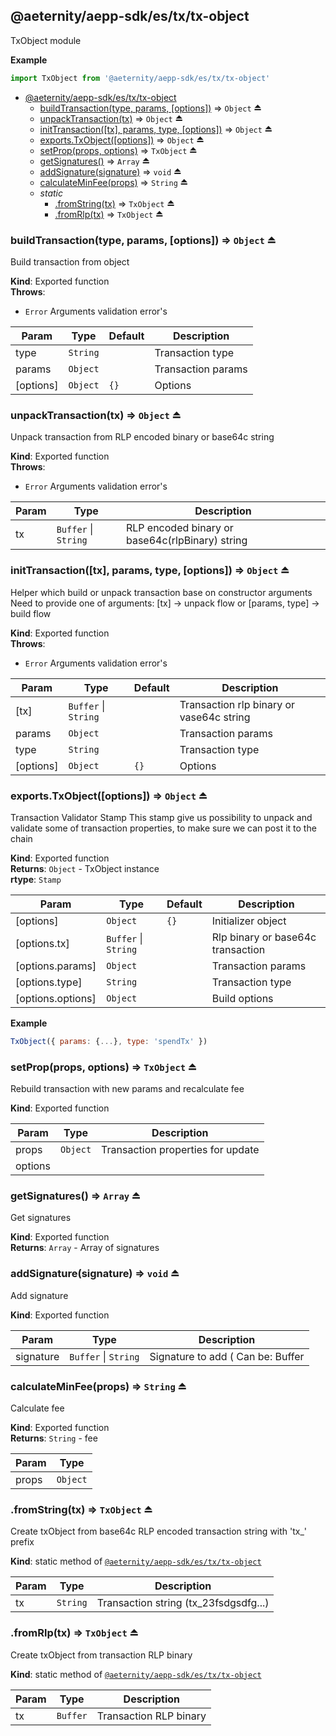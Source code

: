 <a id="module_@aeternity/aepp-sdk/es/tx/tx-object"></a>

## @aeternity/aepp-sdk/es/tx/tx-object
TxObject module

**Example**  
```js
import TxObject from '@aeternity/aepp-sdk/es/tx/tx-object'
```

* [@aeternity/aepp-sdk/es/tx/tx-object](#module_@aeternity/aepp-sdk/es/tx/tx-object)
    * [buildTransaction(type, params, [options])](#exp_module_@aeternity/aepp-sdk/es/tx/tx-object--buildTransaction) ⇒ `Object` ⏏
    * [unpackTransaction(tx)](#exp_module_@aeternity/aepp-sdk/es/tx/tx-object--unpackTransaction) ⇒ `Object` ⏏
    * [initTransaction([tx], params, type, [options])](#exp_module_@aeternity/aepp-sdk/es/tx/tx-object--initTransaction) ⇒ `Object` ⏏
    * [exports.TxObject([options])](#exp_module_@aeternity/aepp-sdk/es/tx/tx-object--exports.TxObject) ⇒ `Object` ⏏
    * [setProp(props, options)](#exp_module_@aeternity/aepp-sdk/es/tx/tx-object--setProp) ⇒ `TxObject` ⏏
    * [getSignatures()](#exp_module_@aeternity/aepp-sdk/es/tx/tx-object--getSignatures) ⇒ `Array` ⏏
    * [addSignature(signature)](#exp_module_@aeternity/aepp-sdk/es/tx/tx-object--addSignature) ⇒ `void` ⏏
    * [calculateMinFee(props)](#exp_module_@aeternity/aepp-sdk/es/tx/tx-object--calculateMinFee) ⇒ `String` ⏏
    * _static_
        * [.fromString(tx)](#exp_module_@aeternity/aepp-sdk/es/tx/tx-object--fromString) ⇒ `TxObject` ⏏
        * [.fromRlp(tx)](#exp_module_@aeternity/aepp-sdk/es/tx/tx-object--fromRlp) ⇒ `TxObject` ⏏

<a id="exp_module_@aeternity/aepp-sdk/es/tx/tx-object--buildTransaction"></a>

### buildTransaction(type, params, [options]) ⇒ `Object` ⏏
Build transaction from object

**Kind**: Exported function  
**Throws**:

- `Error` Arguments validation error's


| Param | Type | Default | Description |
| --- | --- | --- | --- |
| type | `String` |  | Transaction type |
| params | `Object` |  | Transaction params |
| [options] | `Object` | <code>{}</code> | Options |

<a id="exp_module_@aeternity/aepp-sdk/es/tx/tx-object--unpackTransaction"></a>

### unpackTransaction(tx) ⇒ `Object` ⏏
Unpack transaction from RLP encoded binary or base64c string

**Kind**: Exported function  
**Throws**:

- `Error` Arguments validation error's


| Param | Type | Description |
| --- | --- | --- |
| tx | `Buffer` \| `String` | RLP encoded binary or base64c(rlpBinary) string |

<a id="exp_module_@aeternity/aepp-sdk/es/tx/tx-object--initTransaction"></a>

### initTransaction([tx], params, type, [options]) ⇒ `Object` ⏏
Helper which build or unpack transaction base on constructor arguments
Need to provide one of arguments: [tx] -> unpack flow or [params, type] -> build flow

**Kind**: Exported function  
**Throws**:

- `Error` Arguments validation error's


| Param | Type | Default | Description |
| --- | --- | --- | --- |
| [tx] | `Buffer` \| `String` |  | Transaction rlp binary or vase64c string |
| params | `Object` |  | Transaction params |
| type | `String` |  | Transaction type |
| [options] | `Object` | <code>{}</code> | Options |

<a id="exp_module_@aeternity/aepp-sdk/es/tx/tx-object--exports.TxObject"></a>

### exports.TxObject([options]) ⇒ `Object` ⏏
Transaction Validator Stamp
This stamp give us possibility to unpack and validate some of transaction properties,
to make sure we can post it to the chain

**Kind**: Exported function  
**Returns**: `Object` - TxObject instance  
**rtype**: `Stamp`

| Param | Type | Default | Description |
| --- | --- | --- | --- |
| [options] | `Object` | <code>{}</code> | Initializer object |
| [options.tx] | `Buffer` \| `String` |  | Rlp binary or base64c transaction |
| [options.params] | `Object` |  | Transaction params |
| [options.type] | `String` |  | Transaction type |
| [options.options] | `Object` |  | Build options |

**Example**  
```js
TxObject({ params: {...}, type: 'spendTx' })
```
<a id="exp_module_@aeternity/aepp-sdk/es/tx/tx-object--setProp"></a>

### setProp(props, options) ⇒ `TxObject` ⏏
Rebuild transaction with new params and recalculate fee

**Kind**: Exported function  

| Param | Type | Description |
| --- | --- | --- |
| props | `Object` | Transaction properties for update |
| options |  |  |

<a id="exp_module_@aeternity/aepp-sdk/es/tx/tx-object--getSignatures"></a>

### getSignatures() ⇒ `Array` ⏏
Get signatures

**Kind**: Exported function  
**Returns**: `Array` - Array of signatures  
<a id="exp_module_@aeternity/aepp-sdk/es/tx/tx-object--addSignature"></a>

### addSignature(signature) ⇒ `void` ⏏
Add signature

**Kind**: Exported function  

| Param | Type | Description |
| --- | --- | --- |
| signature | `Buffer` \| `String` | Signature to add ( Can be: Buffer | Uint8Array | HexString ) |

<a id="exp_module_@aeternity/aepp-sdk/es/tx/tx-object--calculateMinFee"></a>

### calculateMinFee(props) ⇒ `String` ⏏
Calculate fee

**Kind**: Exported function  
**Returns**: `String` - fee  

| Param | Type |
| --- | --- |
| props | `Object` | 

<a id="exp_module_@aeternity/aepp-sdk/es/tx/tx-object--fromString"></a>

### .fromString(tx) ⇒ `TxObject` ⏏
Create txObject from base64c RLP encoded transaction string with 'tx_' prefix

**Kind**: static method of [`@aeternity/aepp-sdk/es/tx/tx-object`](#module_@aeternity/aepp-sdk/es/tx/tx-object)  

| Param | Type | Description |
| --- | --- | --- |
| tx | `String` | Transaction string (tx_23fsdgsdfg...) |

<a id="exp_module_@aeternity/aepp-sdk/es/tx/tx-object--fromRlp"></a>

### .fromRlp(tx) ⇒ `TxObject` ⏏
Create txObject from transaction RLP binary

**Kind**: static method of [`@aeternity/aepp-sdk/es/tx/tx-object`](#module_@aeternity/aepp-sdk/es/tx/tx-object)  

| Param | Type | Description |
| --- | --- | --- |
| tx | `Buffer` | Transaction RLP binary |

